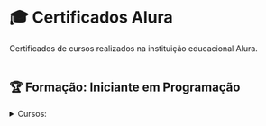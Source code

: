 # :mortar_board: Certificados Alura
Certificados de cursos realizados na instituição educacional Alura.
<br><br>

## :trophy: Formação: Iniciante em Programação
<details>
 <summary>Cursos:</summary>

   - Git e Github: Controle e Compartilhe seu Código  

   - JavaScript para Web: Crie Páginas Dinâmicas

   - HTML5 e CSS3 parte 4: Avançando no CSS

   - HTML5 e CSS3 parte 3: Trabalhando com Formulários e Tabelas

   - HTML5 e CSS3 parte 2: Posicionamento, Listas e Navegação

   - HTML5 e CSS3 parte 1: A Primeira Página da Web

   - Linux I: Conhecendo e Utilizando o Terminal

   - Arquitetura de Computadores: Por Trás de como seu Programa Funciona

   - JCP2: Laços e Listas com Javascript

   - JCP1: Iniciando no JavaScript com Pong 
   
</details>
